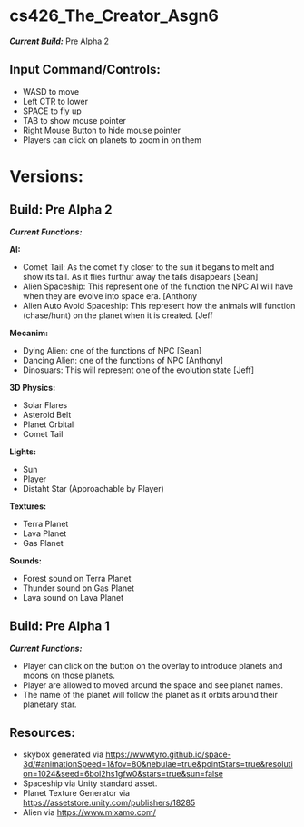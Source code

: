 # cs426_The_Creator_Asgn6
_**Current Build:**_ Pre Alpha 2

## Input Command/Controls:
- WASD to move
- Left CTR to lower
- SPACE to fly up
- TAB to show mouse pointer
- Right Mouse Button to hide mouse pointer
- Players can click on planets to zoom in on them

# Versions:

## Build: Pre Alpha 2

_**Current Functions:**_

**AI:**
- Comet Tail: As the comet fly closer to the sun it begans to melt and show its tail. As it flies furthur away the tails disappears [Sean]
- Alien Spaceship: This represent one of the function the NPC AI will have when they are evolve into space era. [Anthony
- Alien Auto Avoid Spaceship: This represent how the animals will function (chase/hunt) on the planet when it is created. [Jeff

**Mecanim:**
- Dying Alien: one of the functions of NPC [Sean]
- Dancing Alien: one of the functions of NPC [Anthony]
- Dinosuars: This will represent one of the evolution state [Jeff]

**3D Physics:**
- Solar Flares
- Asteroid Belt
- Planet Orbital
- Comet Tail

**Lights:**
- Sun
- Player
- Distaht Star (Approachable by Player)

**Textures:**
- Terra Planet
- Lava Planet
- Gas Planet

**Sounds:**
- Forest sound on Terra Planet
- Thunder sound on Gas Planet
- Lava sound on Lava Planet

## Build: Pre Alpha 1

_**Current Functions:**_ 
- Player can click on the button on the overlay to introduce planets and moons on those planets.
- Player are allowed to moved around the space and see planet names.
- The name of the planet will follow the planet as it orbits around their planetary star.

## Resources:
- skybox generated via
https://wwwtyro.github.io/space-3d/#animationSpeed=1&fov=80&nebulae=true&pointStars=true&resolution=1024&seed=6bol2hs1gfw0&stars=true&sun=false
- Spaceship via Unity standard asset.
- Planet Texture Generator via https://assetstore.unity.com/publishers/18285
- Alien via https://www.mixamo.com/

